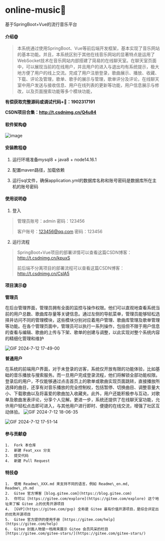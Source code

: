# online-music🎂
基于SpringBoot+Vue的流行音乐平台


#### 介绍🌞

> 本系统通过使用SpringBoot、Vue等前后端开发框架，基本实现了音乐网站的基本功能。并且，本系统区别于其他在线音乐网站的显著特点是运用了WebSocket技术在音乐网站内部搭建了简易的在线聊天室。在聊天室页面中，可以展现当前的在线用户，并且用户的进入与退出均有系统提示，极大地方便了用户的线上交流。完成了用户注册登录，歌曲展示、播放、收藏、下载、评论及管理，歌单、歌手的展示与管理，歌单评分及评论，在线聊天室中用户发送与接收信息、用户在线列表的更新等功能，用户信息展示与修改，以及页面搜索功能等多个模块功能，


**有偿获取完整源码或调试代码+🐧：1902317191**

**CSDN项目合集：http://t.csdnimg.cn/Q4u84**

#### 软件架构🌞
![image](https://github.com/user-attachments/assets/c8c37352-da44-497f-a996-ae6e2d0360a7)



#### 安装教程🌞

1. 运行环境准备mysql8 + java8 + node14.16.1

2. 配置maven路径，加载依赖

3. 运行sql文件，确保application.yml的数据库名称和账号密码是数据库所在主机的账号密码

#### 使用说明🌞

1. 登入

> 管理员账号：admin	密码：123456
>
> 客户账号：123456@qq.com	密码：123456

2. 运行流程

>  SpringBoot+Vue项目的部署详情可以查看这篇CSDN博客：http://t.csdnimg.cn/kpuxS
>
>  前后端不分离项目的部署流程可以查看这篇CSDN博客：http://t.csdnimg.cn/CslA5

#### 项目演示🌞

**管理员**

在后台管理界面，管理员拥有全面的监控与操作权限。他们可以直观地查看系统当前的用户总数、歌曲库存量等关键信息。通过左侧的导航菜单，管理员能够轻松选择并访问不同的管理模块，这些模块分别对应着用户管理、歌曲库管理及歌单管理等功能。在各个管理页面中，管理员可以执行一系列操作，包括但不限于用户信息的查看与编辑、歌曲的上传与下架、歌单的创建与调整，以此实现对整个系统内容的精细化管理和维护

![GIF 2024-7-12 17-49-00](https://github.com/user-attachments/assets/ff134d61-de09-4a41-983a-8a526336504b)


**普通用户**

在系统的前端用户界面，对于未登录的访客，系统仅开放有限的功能体验，比如基础的音乐播放与搜索服务。而一旦用户完成登录流程，他们将解锁全部功能权限。登录后的用户，不仅能够通过点击首页上的歌单或歌曲实现页面跳转，直接播放所选择的曲目，还享有对音乐播放的完全控制权，包括暂停、切换曲目、调整音量大小、下载歌曲以及将喜爱的歌曲加入收藏夹。此外，用户还能积极参与互动，对歌单及歌曲发表评论，分享个人见解。更进一步，系统还提供了在线聊天室功能，允许用户轻松点击即可进入，与其他用户进行即时、便捷的在线交流，增强了社区互动体验。
![GIF 2024-7-12 18-06-35](https://github.com/user-attachments/assets/115efee8-7db7-4c86-9a79-92a62299e0b6)


![GIF 2024-7-12 17-51-14](https://github.com/user-attachments/assets/8fcf6701-ba94-48b5-afcd-144e4d172547)


#### 参与贡献🌞

    1.  Fork 本仓库
    2.  新建 Feat_xxx 分支
    3.  提交代码
    4.  新建 Pull Request


#### 特技🌞

    1.  使用 Readme\_XXX.md 来支持不同的语言，例如 Readme\_en.md, Readme\_zh.md
    2.  Gitee 官方博客 [blog.gitee.com](https://blog.gitee.com)
    3.  你可以 [https://gitee.com/explore](https://gitee.com/explore) 这个地址来了解 Gitee 上的优秀开源项目
    4.  [GVP](https://gitee.com/gvp) 全称是 Gitee 最有价值开源项目，是综合评定出的优秀开源项目
    5.  Gitee 官方提供的使用手册 [https://gitee.com/help](https://gitee.com/help)
    6.  Gitee 封面人物是一档用来展示 Gitee 会员风采的栏目 [https://gitee.com/gitee-stars/](https://gitee.com/gitee-stars/)
